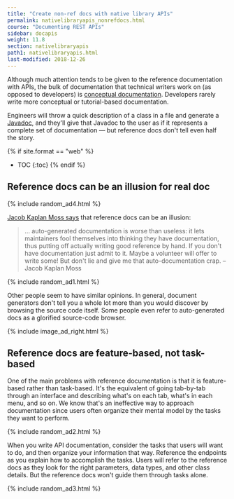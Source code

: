 ```yaml
---
title: "Create non-ref docs with native library APIs"
permalink: nativelibraryapis_nonrefdocs.html
course: "Documenting REST APIs"
sidebar: docapis
weight: 11.8
section: nativelibraryapis
path1: nativelibraryapis.html
last-modified: 2018-12-26
---
```


Although much attention tends to be given to the reference documentation with APIs, the bulk of documentation that technical writers work on (as opposed to developers) is [conceptual documentation](docconceptual.html). Developers rarely write more conceptual or tutorial-based documentation.

Engineers will throw a quick description of a class in a file and generate a [Javadoc](nativelibraryapis_create_javadoc.html), and they'll give that Javadoc to the user as if it represents a complete set of documentation &mdash; but reference docs don't tell even half the story.

{% if site.format == "web" %}
* TOC
{:toc}
{% endif %}

## Reference docs can be an illusion for real doc

{% include random_ad4.html %}

[Jacob Kaplan Moss says](http://jacobian.org/writing/what-to-write/) that reference docs can be an illusion:

>… auto-generated documentation is worse than useless: it lets maintainers fool themselves into thinking they have documentation, thus putting off actually writing good reference by hand. If you don't have documentation just admit to it. Maybe a volunteer will offer to write some! But don't lie and give me that auto-documentation crap. – Jacob Kaplan Moss

{% include random_ad1.html %}

Other people seem to have similar opinions. In general, document generators don't tell you a whole lot more than you would discover by browsing the source code itself. Some people even refer to auto-generated docs as a glorified source-code browser.

{% include image_ad_right.html %}

## Reference docs are feature-based, not task-based

One of the main problems with reference documentation is that it is feature-based rather than task-based. It's the equivalent of going tab-by-tab through an interface and describing what's on each tab, what's in each menu, and so on. We know that's an ineffective way to approach documentation since users often organize their mental model by the tasks they want to perform.

{% include random_ad2.html %}

When you write API documentation, consider the tasks that users will want to do, and then organize your information that way. Reference the endpoints as you explain how to accomplish the tasks. Users will refer to the reference docs as they look for the right parameters, data types, and other class details. But the reference docs won't guide them through tasks alone.

{% include random_ad3.html %}
